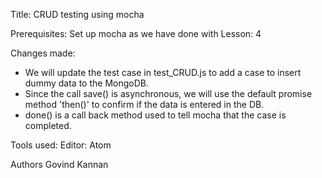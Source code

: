 Title:
  CRUD testing using mocha

Prerequisites:
  Set up mocha as we have done with Lesson: 4

Changes made:
  * We will update the test case in test_CRUD.js to add a case to insert dummy data to the MongoDB.
  * Since the call save() is asynchronous, we will use the default promise method 'then()' to confirm if the data is entered in the DB.
  * done() is a call back method used to tell mocha that the case is completed.

Tools used:
  Editor: Atom

Authors
  Govind Kannan

